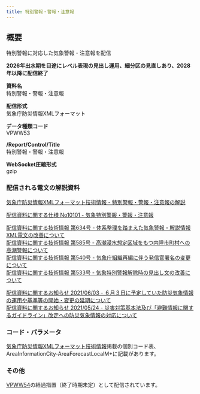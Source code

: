 ```yaml
---
title: 特別警報・警報・注意報
---
```


## 概要
特別警報に対応した気象警報・注意報を配信

**2026年出水期を目途にレベル表現の見出し運用、細分区の見直しあり、2028年以降に配信終了**

**資料名** <br/>
 特別警報・警報・注意報
 
**配信形式** <br/>
 気象庁防災情報XMLフォーマット

**データ種類コード** <br/>
 VPWW53
 
**/Report/Control/Title** <br/>
 特別警報・警報・注意報

**WebSocket圧縮形式** <br/>
 gzip

### 配信される電文の解説資料
[気象庁防災情報XMLフォーマット技術情報 - 特別警報・警報・注意報の解説](https://dmdata.jp/docs/jma/manual/0201-0201.pdf)


[配信資料に関する仕様 No10101 - 気象特別警報・警報・注意報](https://www.data.jma.go.jp/suishin/shiyou/pdf/no10101)


[配信資料に関する技術情報 第634号 - 体系整理を踏まえた気象警報・解説情報XML電文の改善について](https://dmdata.jp/docs/jma/technical/634.pdf) <br/>
[配信資料に関する技術情報 第585号 - 高潮浸水想定区域をもつ内陸市町村への高潮警報について](https://dmdata.jp/docs/jma/technical/585.pdf) <br/>
[配信資料に関する技術情報 第540号 - 気象庁組織再編に伴う発信官署名の変更について](https://dmdata.jp/docs/jma/technical/540.pdf) <br/>
[配信資料に関する技術情報 第533号 - 気象特別警報解除時の見出し文の改善について](https://dmdata.jp/docs/jma/technical/533.pdf) 


[配信資料に関するお知らせ 2021/06/03 - ６月３日に予定していた防災気象情報の運用や基準等の開始・変更の延期について](https://dmdata.jp/docs/jma/notice/20210603a.pdf) <br/>
[配信資料に関するお知らせ 2021/05/24 - 災害対策基本法及び「避難情報に関するガイドライン」改定への防災気象情報の対応について](https://dmdata.jp/docs/jma/notice/20210524a.pdf)

### コード・パラメータ
[気象庁防災情報XMLフォーマット技術情報](http://xml.kishou.go.jp/tec_material.html)掲載の個別コード表、AreaInformationCity-AreaForecastLocalM+に記載があります。

### その他
[VPWW54](/docs/telegrams/we02050.md)の経過措置（終了時期未定）として配信されています。
